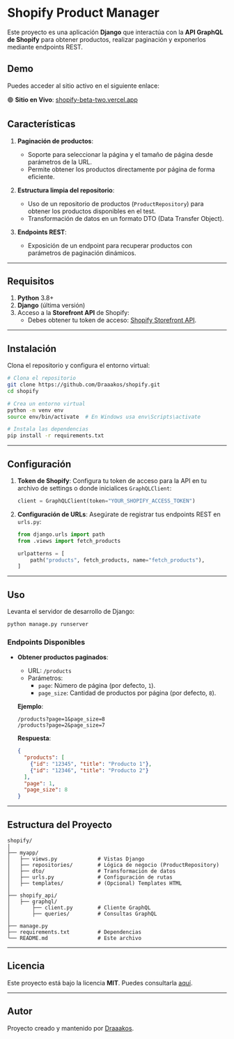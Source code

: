 # Shopify Product Manager

Este proyecto es una aplicación **Django** que interactúa con la **API GraphQL de Shopify** para obtener productos, realizar paginación y exponerlos mediante endpoints REST.


## **Demo**

Puedes acceder al sitio activo en el siguiente enlace:

🟢 **Sitio en Vivo**: [shopify-beta-two.vercel.app](https://shopify-beta-two.vercel.app)


## **Características**

1. **Paginación de productos**:
   - Soporte para seleccionar la página y el tamaño de página desde parámetros de la URL.
   - Permite obtener los productos directamente por página de forma eficiente.

2. **Estructura limpia del repositorio**:
   - Uso de un repositorio de productos (`ProductRepository`) para obtener los productos disponibles en el test.
   - Transformación de datos en un formato DTO (Data Transfer Object).

3. **Endpoints REST**:
   - Exposición de un endpoint para recuperar productos con parámetros de paginación dinámicos.

---

## **Requisitos**

1. **Python** 3.8+
2. **Django** (última versión)
3. Acceso a la **Storefront API** de Shopify:
   - Debes obtener tu token de acceso: [Shopify Storefront API](https://shopify.dev/docs/api/storefront).

---

## **Instalación**

Clona el repositorio y configura el entorno virtual:

```bash
# Clona el repositorio
git clone https://github.com/Draaakos/shopify.git
cd shopify

# Crea un entorno virtual
python -m venv env
source env/bin/activate  # En Windows usa env\Scripts\activate

# Instala las dependencias
pip install -r requirements.txt
```

---

## **Configuración**

1. **Token de Shopify**:
   Configura tu token de acceso para la API en tu archivo de settings o donde inicialices `GraphQLClient`:

   ```python
   client = GraphQLClient(token="YOUR_SHOPIFY_ACCESS_TOKEN")
   ```

2. **Configuración de URLs**:
   Asegúrate de registrar tus endpoints REST en `urls.py`:

   ```python
   from django.urls import path
   from .views import fetch_products

   urlpatterns = [
       path("products", fetch_products, name="fetch_products"),
   ]
   ```

---

## **Uso**

Levanta el servidor de desarrollo de Django:

```bash
python manage.py runserver
```

### **Endpoints Disponibles**

- **Obtener productos paginados**:
   - URL: `/products`
   - Parámetros:
     - `page`: Número de página (por defecto, `1`).
     - `page_size`: Cantidad de productos por página (por defecto, `8`).

   **Ejemplo**:
   ```
   /products?page=1&page_size=8
   /products?page=2&page_size=7
   ```

   **Respuesta**:
   ```json
   {
     "products": [
       {"id": "12345", "title": "Producto 1"},
       {"id": "12346", "title": "Producto 2"}
     ],
     "page": 1,
     "page_size": 8
   }
   ```

---

## **Estructura del Proyecto**

```plaintext
shopify/
│
├── myapp/
│   ├── views.py             # Vistas Django
│   ├── repositories/        # Lógica de negocio (ProductRepository)
│   ├── dto/                 # Transformación de datos
│   ├── urls.py              # Configuración de rutas
│   ├── templates/           # (Opcional) Templates HTML
│
├── shopify_api/
│   ├── graphql/
│       ├── client.py        # Cliente GraphQL
│       ├── queries/         # Consultas GraphQL
│
├── manage.py
├── requirements.txt         # Dependencias
└── README.md                # Este archivo
```

---


## **Licencia**

Este proyecto está bajo la licencia **MIT**. Puedes consultarla [aquí](LICENSE).

---

## **Autor**

Proyecto creado y mantenido por [Draaakos](https://github.com/Draaakos).
